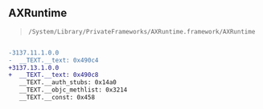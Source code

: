 ## AXRuntime

> `/System/Library/PrivateFrameworks/AXRuntime.framework/AXRuntime`

```diff

-3137.11.1.0.0
-  __TEXT.__text: 0x490c4
+3137.13.1.0.0
+  __TEXT.__text: 0x490c8
   __TEXT.__auth_stubs: 0x14a0
   __TEXT.__objc_methlist: 0x3214
   __TEXT.__const: 0x458

```
